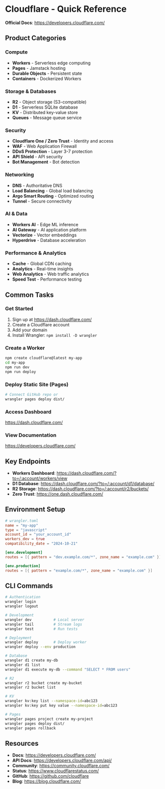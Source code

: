 # Cloudflare - Quick Reference

**Official Docs**: https://developers.cloudflare.com/

## Product Categories

### Compute
- **Workers** - Serverless edge computing
- **Pages** - Jamstack hosting
- **Durable Objects** - Persistent state
- **Containers** - Dockerized Workers

### Storage & Databases
- **R2** - Object storage (S3-compatible)
- **D1** - Serverless SQLite database
- **KV** - Distributed key-value store
- **Queues** - Message queue service

### Security
- **Cloudflare One / Zero Trust** - Identity and access
- **WAF** - Web Application Firewall
- **DDoS Protection** - Layer 3-7 protection
- **API Shield** - API security
- **Bot Management** - Bot detection

### Networking
- **DNS** - Authoritative DNS
- **Load Balancing** - Global load balancing
- **Argo Smart Routing** - Optimized routing
- **Tunnel** - Secure connectivity

### AI & Data
- **Workers AI** - Edge ML inference
- **AI Gateway** - AI application platform
- **Vectorize** - Vector embeddings
- **Hyperdrive** - Database acceleration

### Performance & Analytics
- **Cache** - Global CDN caching
- **Analytics** - Real-time insights
- **Web Analytics** - Web traffic analytics
- **Speed Test** - Performance testing

## Common Tasks

### Get Started
1. Sign up at https://dash.cloudflare.com/
2. Create a Cloudflare account
3. Add your domain
4. Install Wrangler: `npm install -D wrangler`

### Create a Worker
```bash
npm create cloudflare@latest my-app
cd my-app
npm run dev
npm run deploy
```

### Deploy Static Site (Pages)
```bash
# Connect GitHub repo or
wrangler pages deploy dist/
```

### Access Dashboard
https://dash.cloudflare.com/

### View Documentation
https://developers.cloudflare.com/

## Key Endpoints

- **Workers Dashboard**: https://dash.cloudflare.com/?to=/:account/workers/view
- **D1 Database**: https://dash.cloudflare.com/?to=/:account/d1/database/
- **R2 Storage**: https://dash.cloudflare.com/?to=/:account/r2/buckets/
- **Zero Trust**: https://one.dash.cloudflare.com/

## Environment Setup

```toml
# wrangler.toml
name = "my-app"
type = "javascript"
account_id = "your_account_id"
workers_dev = true
compatibility_date = "2024-10-21"

[env.development]
routes = [{ pattern = "dev.example.com/*", zone_name = "example.com" }]

[env.production]
routes = [{ pattern = "example.com/*", zone_name = "example.com" }]
```

## CLI Commands

```bash
# Authentication
wrangler login
wrangler logout

# Development
wrangler dev          # Local server
wrangler tail         # Stream logs
wrangler test         # Run tests

# Deployment
wrangler deploy       # Deploy worker
wrangler deploy --env production

# Database
wrangler d1 create my-db
wrangler d1 list
wrangler d1 execute my-db --command "SELECT * FROM users"

# R2
wrangler r2 bucket create my-bucket
wrangler r2 bucket list

# KV
wrangler kv:key list --namespace-id=abc123
wrangler kv:key put key value --namespace-id=abc123

# Pages
wrangler pages project create my-project
wrangler pages deploy dist/
wrangler pages rollback
```

## Resources

- **Docs**: https://developers.cloudflare.com/
- **API Docs**: https://developers.cloudflare.com/api/
- **Community**: https://community.cloudflare.com/
- **Status**: https://www.cloudflarestatus.com/
- **GitHub**: https://github.com/cloudflare
- **Blog**: https://blog.cloudflare.com/
